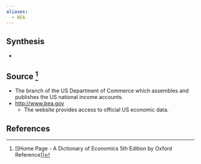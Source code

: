 ```yaml
---
aliases:
  - BEA
---
```

## Synthesis
- 
## Source [^1]
- The branch of the US Department of Commerce which assembles and publishes the US national income accounts.
- http://www.bea.gov
	- The website provides access to official US economic data.
## References

[^1]: [[Home Page - A Dictionary of Economics 5th Edition by Oxford Reference]]